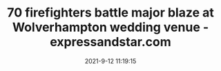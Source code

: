 ---
"title": "70 firefighters battle major blaze at Wolverhampton wedding venue - expressandstar.com"
"date": "2021-9-12 11:19:15"
"feed_name": "GOOGLENEWSINDUSTRIAL"
"feed_website": "https://news.google.com/search?q=industrial%2Bincident&hl=en-US&gl=US&ceid=US:en"
"feed_rss": "https://news.google.com/rss/search?q=industrial%2Bincident&hl=en-US&gl=US&ceid=US:en"
"link": "https://www.expressandstar.com/news/local-hubs/wolverhampton/2021/09/12/firefighters-tackling-large-fire-on-industrial-estate-in-wolverhampton/"
"file": "_posts/2021-1-1-e8ee01008fb71267a07cb15032c378cc5a1aeb7f.md"
"accident": "1"
"drilling": "0"
"dead": "0"
"injured": "0"
---
